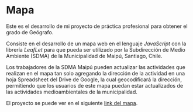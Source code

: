 # Mapa

Este es el desarrollo de mi proyecto de práctica profesional para obtener el grado de Geógrafo.

Consiste en el desarrollo de un mapa web en el lenguaje *JavaScript* con la librería *LeafLet* para que pueda ser utilizado por la
Subdirección de Medio Ambiente (SDMA) de la Municipalidad de Maipú, Santiago, Chile.

Los trabajadores de la SDMA Maipú pueden actualizar las actividades que realizan en el mapa tan solo agregando la dirección de la actividad
en una hoja Spreadsheet del Drive de Google, la cual geocodificará la dirección, permitiendo que los usuarios de este mapa puedan estar
actualizados de las actividades medioambientales de la municipalidad. 

El proyecto se puede ver en el siguiente [link del mapa](https://bwcastillo.github.io/Mapa/).
